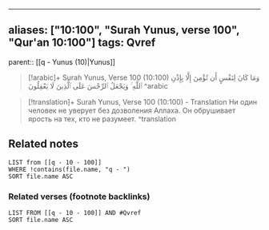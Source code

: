 
---
aliases: ["10:100", "Surah Yunus, verse 100", "Qur'an 10:100"]
tags: Qvref
---

parent:: [[q - Yunus (10)|Yunus]]

> [!arabic]+ Surah Yunus, Verse 100 (10:100)
> <span class="quran-arabic">وَمَا كَانَ لِنَفْسٍ أَن تُؤْمِنَ إِلَّا بِإِذْنِ ٱللَّهِ ۚ وَيَجْعَلُ ٱلرِّجْسَ عَلَى ٱلَّذِينَ لَا يَعْقِلُونَ</span>
^arabic

> [!translation]+ Surah Yunus, Verse 100 (10:100) - Translation
> Ни один человек не уверует без дозволения Аллаха. Он обрушивает ярость на тех, кто не разумеет.
^translation



## Related notes
```dataview
LIST from [[q - 10 - 100]]
WHERE !contains(file.name, "q - ")
SORT file.name ASC
```

### Related verses (footnote backlinks)
```dataview
LIST FROM [[q - 10 - 100]] AND #Qvref
SORT file.name ASC
```

